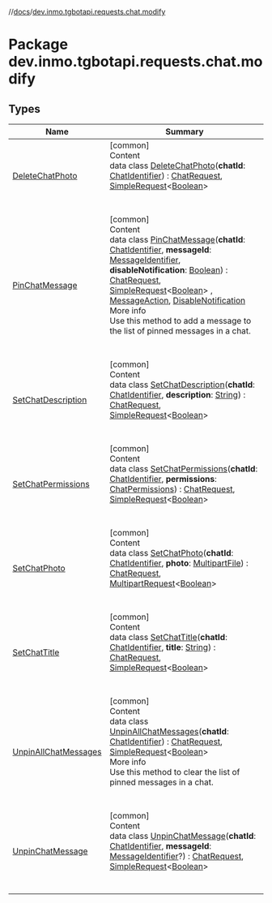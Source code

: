 //[docs](../../index.md)/[dev.inmo.tgbotapi.requests.chat.modify](index.md)



# Package dev.inmo.tgbotapi.requests.chat.modify  


## Types  
  
|  Name |  Summary | 
|---|---|
| <a name="dev.inmo.tgbotapi.requests.chat.modify/DeleteChatPhoto///PointingToDeclaration/"></a>[DeleteChatPhoto](-delete-chat-photo/index.md)| <a name="dev.inmo.tgbotapi.requests.chat.modify/DeleteChatPhoto///PointingToDeclaration/"></a>[common]  <br>Content  <br>data class [DeleteChatPhoto](-delete-chat-photo/index.md)(**chatId**: [ChatIdentifier](../dev.inmo.tgbotapi.types/-chat-identifier/index.md)) : [ChatRequest](../dev.inmo.tgbotapi.CommonAbstracts.types/-chat-request/index.md), [SimpleRequest](../dev.inmo.tgbotapi.requests.abstracts/-simple-request/index.md)<[Boolean](https://kotlinlang.org/api/latest/jvm/stdlib/kotlin/-boolean/index.html)>   <br><br><br>|
| <a name="dev.inmo.tgbotapi.requests.chat.modify/PinChatMessage///PointingToDeclaration/"></a>[PinChatMessage](-pin-chat-message/index.md)| <a name="dev.inmo.tgbotapi.requests.chat.modify/PinChatMessage///PointingToDeclaration/"></a>[common]  <br>Content  <br>data class [PinChatMessage](-pin-chat-message/index.md)(**chatId**: [ChatIdentifier](../dev.inmo.tgbotapi.types/-chat-identifier/index.md), **messageId**: [MessageIdentifier](../dev.inmo.tgbotapi.types/index.md#%5Bdev.inmo.tgbotapi.types%2FMessageIdentifier%2F%2F%2FPointingToDeclaration%2F%5D%2FClasslikes%2F625018081), **disableNotification**: [Boolean](https://kotlinlang.org/api/latest/jvm/stdlib/kotlin/-boolean/index.html)) : [ChatRequest](../dev.inmo.tgbotapi.CommonAbstracts.types/-chat-request/index.md), [SimpleRequest](../dev.inmo.tgbotapi.requests.abstracts/-simple-request/index.md)<[Boolean](https://kotlinlang.org/api/latest/jvm/stdlib/kotlin/-boolean/index.html)> , [MessageAction](../dev.inmo.tgbotapi.CommonAbstracts.types/-message-action/index.md), [DisableNotification](../dev.inmo.tgbotapi.CommonAbstracts.types/-disable-notification/index.md)  <br>More info  <br>Use this method to add a message to the list of pinned messages in a chat.  <br><br><br>|
| <a name="dev.inmo.tgbotapi.requests.chat.modify/SetChatDescription///PointingToDeclaration/"></a>[SetChatDescription](-set-chat-description/index.md)| <a name="dev.inmo.tgbotapi.requests.chat.modify/SetChatDescription///PointingToDeclaration/"></a>[common]  <br>Content  <br>data class [SetChatDescription](-set-chat-description/index.md)(**chatId**: [ChatIdentifier](../dev.inmo.tgbotapi.types/-chat-identifier/index.md), **description**: [String](https://kotlinlang.org/api/latest/jvm/stdlib/kotlin/-string/index.html)) : [ChatRequest](../dev.inmo.tgbotapi.CommonAbstracts.types/-chat-request/index.md), [SimpleRequest](../dev.inmo.tgbotapi.requests.abstracts/-simple-request/index.md)<[Boolean](https://kotlinlang.org/api/latest/jvm/stdlib/kotlin/-boolean/index.html)>   <br><br><br>|
| <a name="dev.inmo.tgbotapi.requests.chat.modify/SetChatPermissions///PointingToDeclaration/"></a>[SetChatPermissions](-set-chat-permissions/index.md)| <a name="dev.inmo.tgbotapi.requests.chat.modify/SetChatPermissions///PointingToDeclaration/"></a>[common]  <br>Content  <br>data class [SetChatPermissions](-set-chat-permissions/index.md)(**chatId**: [ChatIdentifier](../dev.inmo.tgbotapi.types/-chat-identifier/index.md), **permissions**: [ChatPermissions](../dev.inmo.tgbotapi.types.chat/-chat-permissions/index.md)) : [ChatRequest](../dev.inmo.tgbotapi.CommonAbstracts.types/-chat-request/index.md), [SimpleRequest](../dev.inmo.tgbotapi.requests.abstracts/-simple-request/index.md)<[Boolean](https://kotlinlang.org/api/latest/jvm/stdlib/kotlin/-boolean/index.html)>   <br><br><br>|
| <a name="dev.inmo.tgbotapi.requests.chat.modify/SetChatPhoto///PointingToDeclaration/"></a>[SetChatPhoto](-set-chat-photo/index.md)| <a name="dev.inmo.tgbotapi.requests.chat.modify/SetChatPhoto///PointingToDeclaration/"></a>[common]  <br>Content  <br>data class [SetChatPhoto](-set-chat-photo/index.md)(**chatId**: [ChatIdentifier](../dev.inmo.tgbotapi.types/-chat-identifier/index.md), **photo**: [MultipartFile](../dev.inmo.tgbotapi.requests.abstracts/-multipart-file/index.md)) : [ChatRequest](../dev.inmo.tgbotapi.CommonAbstracts.types/-chat-request/index.md), [MultipartRequest](../dev.inmo.tgbotapi.requests.abstracts/-multipart-request/index.md)<[Boolean](https://kotlinlang.org/api/latest/jvm/stdlib/kotlin/-boolean/index.html)>   <br><br><br>|
| <a name="dev.inmo.tgbotapi.requests.chat.modify/SetChatTitle///PointingToDeclaration/"></a>[SetChatTitle](-set-chat-title/index.md)| <a name="dev.inmo.tgbotapi.requests.chat.modify/SetChatTitle///PointingToDeclaration/"></a>[common]  <br>Content  <br>data class [SetChatTitle](-set-chat-title/index.md)(**chatId**: [ChatIdentifier](../dev.inmo.tgbotapi.types/-chat-identifier/index.md), **title**: [String](https://kotlinlang.org/api/latest/jvm/stdlib/kotlin/-string/index.html)) : [ChatRequest](../dev.inmo.tgbotapi.CommonAbstracts.types/-chat-request/index.md), [SimpleRequest](../dev.inmo.tgbotapi.requests.abstracts/-simple-request/index.md)<[Boolean](https://kotlinlang.org/api/latest/jvm/stdlib/kotlin/-boolean/index.html)>   <br><br><br>|
| <a name="dev.inmo.tgbotapi.requests.chat.modify/UnpinAllChatMessages///PointingToDeclaration/"></a>[UnpinAllChatMessages](-unpin-all-chat-messages/index.md)| <a name="dev.inmo.tgbotapi.requests.chat.modify/UnpinAllChatMessages///PointingToDeclaration/"></a>[common]  <br>Content  <br>data class [UnpinAllChatMessages](-unpin-all-chat-messages/index.md)(**chatId**: [ChatIdentifier](../dev.inmo.tgbotapi.types/-chat-identifier/index.md)) : [ChatRequest](../dev.inmo.tgbotapi.CommonAbstracts.types/-chat-request/index.md), [SimpleRequest](../dev.inmo.tgbotapi.requests.abstracts/-simple-request/index.md)<[Boolean](https://kotlinlang.org/api/latest/jvm/stdlib/kotlin/-boolean/index.html)>   <br>More info  <br>Use this method to clear the list of pinned messages in a chat.  <br><br><br>|
| <a name="dev.inmo.tgbotapi.requests.chat.modify/UnpinChatMessage///PointingToDeclaration/"></a>[UnpinChatMessage](-unpin-chat-message/index.md)| <a name="dev.inmo.tgbotapi.requests.chat.modify/UnpinChatMessage///PointingToDeclaration/"></a>[common]  <br>Content  <br>data class [UnpinChatMessage](-unpin-chat-message/index.md)(**chatId**: [ChatIdentifier](../dev.inmo.tgbotapi.types/-chat-identifier/index.md), **messageId**: [MessageIdentifier](../dev.inmo.tgbotapi.types/index.md#%5Bdev.inmo.tgbotapi.types%2FMessageIdentifier%2F%2F%2FPointingToDeclaration%2F%5D%2FClasslikes%2F625018081)?) : [ChatRequest](../dev.inmo.tgbotapi.CommonAbstracts.types/-chat-request/index.md), [SimpleRequest](../dev.inmo.tgbotapi.requests.abstracts/-simple-request/index.md)<[Boolean](https://kotlinlang.org/api/latest/jvm/stdlib/kotlin/-boolean/index.html)>   <br><br><br>|

